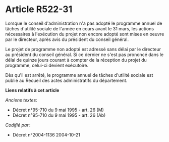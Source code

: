 # Article R522-31

Lorsque le conseil d'administration n'a pas adopté le programme annuel de tâches d'utilité sociale de l'année en cours avant
le 31 mars, les actions nécessaires à l'exécution du projet non encore adopté sont mises en oeuvre par le directeur, après
avis du président du conseil général.

Le projet de programme non adopté est adressé sans délai par le directeur au président du conseil général. Si ce dernier ne
s'est pas prononcé dans le délai de quinze jours courant à compter de la réception du projet du programme, celui-ci devient
exécutoire.

Dès qu'il est arrêté, le programme annuel de tâches d'utilité sociale est publié au Recueil des actes administratifs du
département.

**Liens relatifs à cet article**

_Anciens textes_:

  - Décret n°95-710 du 9 mai 1995 - art. 26 (M)
  - Décret n°95-710 du 9 mai 1995 - art. 26 (Ab)

_Codifié par_:

  - Décret n°2004-1136 2004-10-21
